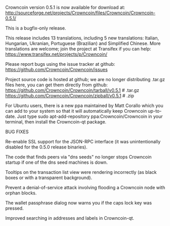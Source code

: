 Crowncoin version 0.5.1 is now available for download at:
http://sourceforge.net/projects/Crowncoin/files/Crowncoin/Crowncoin-0.5.1/

This is a bugfix-only release.

This release includes 13 translations, including 5 new translations:
Italian, Hungarian, Ukranian, Portuguese (Brazilian) and Simplified Chinese.
More translations are welcome; join the project at Transifex if you can help:
https://www.transifex.net/projects/p/Crowncoin/

Please report bugs using the issue tracker at github:
https://github.com/Crowncoin/Crowncoin/issues

Project source code is hosted at github; we are no longer
distributing .tar.gz files here, you can get them
directly from github:
https://github.com/Crowncoin/Crowncoin/tarball/v0.5.1  # .tar.gz
https://github.com/Crowncoin/Crowncoin/zipball/v0.5.1  # .zip

For Ubuntu users, there is a new ppa maintained by Matt Corallo which
you can add to your system so that it will automatically keep
Crowncoin up-to-date.  Just type
sudo apt-add-repository ppa:Crowncoin/Crowncoin
in your terminal, then install the Crowncoin-qt package.


BUG FIXES

Re-enable SSL support for the JSON-RPC interface (it was unintentionally
disabled for the 0.5.0 release binaries).

The code that finds peers via "dns seeds" no longer stops Crowncoin startup
if one of the dns seed machines is down.

Tooltips on the transaction list view were rendering incorrectly (as black boxes
or with a transparent background).

Prevent a denial-of-service attack involving flooding a Crowncoin node with
orphan blocks.

The wallet passphrase dialog now warns you if the caps lock key was pressed.

Improved searching in addresses and labels in Crowncoin-qt.
